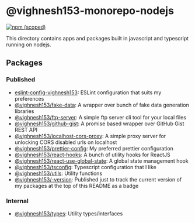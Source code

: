 # @vighnesh153-monorepo-nodejs

[![npm (scoped)](https://img.shields.io/npm/v/@vighnesh153/-version)](https://www.npmjs.com/package/@vighnesh153/-version)

This directory contains apps and packages built in javascript and typescript running on nodejs.

## Packages

### Published

- [eslint-config-vighnesh153](https://www.npmjs.com/package/eslint-config-vighnesh153): ESLint configuration that suits
  my preferences
- [@vighnesh153/fake-data](https://www.npmjs.com/package/@vighnesh153/fake-data): A wrapper over bunch of fake data
  generation libraries
- [@vighnesh153/ftp-server](https://www.npmjs.com/package/@vighnesh153/ftp-server): A simple ftp server cli tool for
  your local files
- [@vighnesh153/github-gist](https://www.npmjs.com/package/@vighnesh153/github-gist): A promise based wrapper over
  GitHub Gist REST API
- [@vighnesh153/localhost-cors-proxy](https://www.npmjs.com/package/@vighnesh153/localhost-cors-proxy): A simple proxy
  server for unlocking CORS disabled urls on localhost
- [@vighnesh153/prettier-config](https://www.npmjs.com/package/@vighnesh153/prettier-config): My preferred prettier
  configuration
- [@vighnesh153/react-hooks](https://www.npmjs.com/package/@vighnesh153/react-hooks): A bunch of utility hooks for
  ReactJS
- [@vighnesh153/react-use-global-state](https://www.npmjs.com/package/@vighnesh153/react-use-global-state): A global
  state management hook
- [@vighnesh153/tsconfig](https://www.npmjs.com/package/@vighnesh153/tsconfig): Typescript configuration that I like
- [@vighnesh153/utils](https://www.npmjs.com/package/@vighnesh153/utils): Utility functions
- [@vighnesh153/-version](https://www.npmjs.com/package/@vighnesh153/version-tracker): Published just to track the
  current version of my packages at the top of this README as a badge

### Internal

- [@vighnesh153/types](./packages/types): Utility types/interfaces
